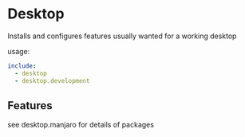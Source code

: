 # Desktop

Installs and configures features usually wanted for a working desktop

usage:

```yaml
include:
  - desktop
  - desktop.development
```

## Features

see desktop.manjaro for details of packages
